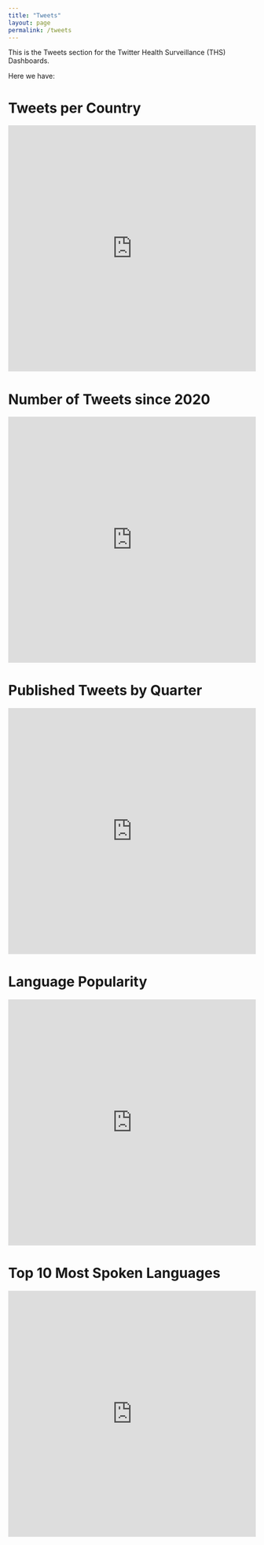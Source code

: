 ```yaml
---
title: "Tweets"
layout: page
permalink: /tweets
---
```


This is the Tweets section for the Twitter Health Surveillance (THS) Dashboards.

Here we have:

<h1>Tweets per Country</h1>
<embed src="http://136.145.77.77:8088/superset/dashboard/p/XkV9RXyBKmE/?standalone=true" width="100%" height="500px"/>

<h1>Number of Tweets since 2020</h1>
<embed src="http://136.145.77.77:8088/superset/dashboard/p/dXWBJgEnLMe/?standalone=true" width="100%" height="500px"/>

<h1>Published Tweets by Quarter</h1>
<embed src="http://136.145.77.77:8088/superset/dashboard/p/0lZn5gyOg76/?standalone=true" width="100%" height="500px"/>

<h1>Language Popularity</h1>
<embed src="http://136.145.77.77:8088/superset/dashboard/p/b83OeV5BQvR/?standalone=true" width="100%" height="500px"/>

<h1>Top 10 Most Spoken Languages</h1>
<embed src="http://136.145.77.77:8088/superset/dashboard/p/4o8BjZMBQ2G/?standalone=true" width="100%" height="500px"/>
